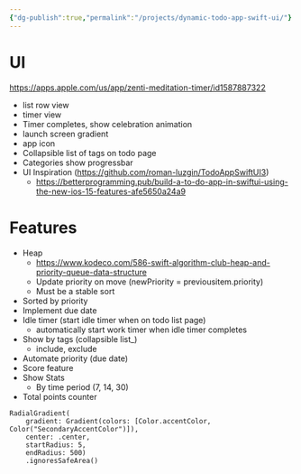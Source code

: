 ```yaml
---
{"dg-publish":true,"permalink":"/projects/dynamic-todo-app-swift-ui/"}
---
```


# UI
https://apps.apple.com/us/app/zenti-meditation-timer/id1587887322
- list row view 
- timer view
- Timer completes, show celebration animation
- launch screen gradient
- app icon
- Collapsible list of tags on todo page
- Categories show progressbar
- UI Inspiration (https://github.com/roman-luzgin/TodoAppSwiftUI3)
	- https://betterprogramming.pub/build-a-to-do-app-in-swiftui-using-the-new-ios-15-features-afe5650a24a9

# Features
- Heap 
	- https://www.kodeco.com/586-swift-algorithm-club-heap-and-priority-queue-data-structure
	- Update priority on move (newPriority = previousitem.priority)
	- Must be a stable sort
- Sorted by priority
- Implement due date
- Idle timer (start idle timer when on todo list page)
	- automatically start work timer when idle timer completes
- Show by tags (collapsible list_)
	- include, exclude
- Automate priority (due date)
- Score feature
- Show Stats
	- By time period (7, 14, 30) 
- Total points counter


```
RadialGradient(
	gradient: Gradient(colors: [Color.accentColor, Color("SecondaryAccentColor")]),
	center: .center,
	startRadius: 5,
	endRadius: 500)
	.ignoresSafeArea()
```